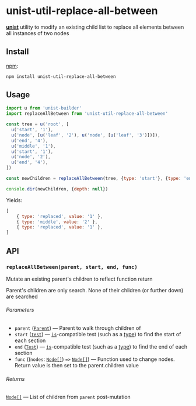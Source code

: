 # unist-util-replace-all-between

[**unist**](https://github.com/syntax-tree/unist) utility to modify an existing child list to replace all elements between all
instances of two nodes

## Install

[npm](https://docs.npmjs.com/cli/install):

```sh
npm install unist-util-replace-all-between
```

## Usage

```js
import u from 'unist-builder'
import replaceAllBetween from 'unist-util-replace-all-between'

const tree = u('root', [
  u('start', '1'),
  u('node', [u('leaf', '2'), u('node', [u('leaf', '3')])]),
  u('end', '4'),
  u('middle', '1'),
  u('start', '1'),
  u('node', '2'),
  u('end', '4'),
])

const newChildren = replaceAllBetween(tree, {type: 'start'}, {type: 'end'}, () => [u('replaced', '1')])

console.dir(newChildren, {depth: null})
```

Yields:

```js
[
    { type: 'replaced', value: '1' },
    { type: 'middle', value: '2' },
    { type: 'replaced', value: '1' },
]
```

## API

### `replaceAllBetween(parent, start, end, func)`

Mutate an existing parent's children to reflect function return

Parent's children are only search. None of their children (or further down) are searched

###### Parameters

* `parent` ([`Parent`](https://github.com/syntax-tree/unist#parent))
    — Parent to walk through children of
* `start` ([`Test`](https://github.com/syntax-tree/unist-util-is)) — [`is`](https://github.com/syntax-tree/unist-util-is)-compatible test (such as a
    [type](https://github.com/syntax-tree/unist#type)) to find the start of each section
* `end` ([`Test`](https://github.com/syntax-tree/unist-util-is)) — [`is`](https://github.com/syntax-tree/unist-util-is)-compatible test (such as a
    [type](https://github.com/syntax-tree/unist#type)) to find the end of each section
* `func` ((`nodes`: [`Node[]`](https://github.com/syntax-tree/unist#node)) `=>` [`Node[]`](https://github.com/syntax-tree/unist#node)) — Function
    used to change nodes. Return value is then set to the parent.children value

###### Returns

[`Node[]`](https://github.com/syntax-tree/unist#node) — List of children from `parent` post-mutation
